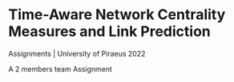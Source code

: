 # Time-Aware Network Centrality Measures and Link Prediction
Assignments | University of Piraeus 2022

A 2 members team Assignment
